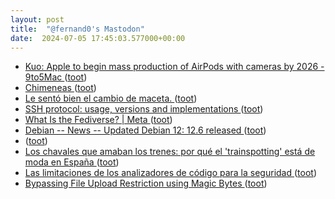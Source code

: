 ```yaml
---
layout: post
title:  "@fernand0's Mastodon"
date:  2024-07-05 17:45:03.577000+00:00
---
```

*  [Kuo: Apple to begin mass production of AirPods with cameras by 2026 - 9to5Mac ](https://9to5mac.com/2024/06/30/airpods-with-cameras-report-production) ([toot](https://mastodon.social/@fernand0/112735125738403090))
*  [Chimeneas ](https://www.flickr.com/photos/fernand0/53817032191) ([toot](https://mastodon.social/@fernand0/112735087181194293))
*  [Le sentó bien el cambio de maceta. ](https://avecesunafoto.wordpress.com/2024/07/05/le-sento-bien-el-cambio-de-maceta) ([toot](https://mastodon.social/@fernand0/112735057598056756))
*  [SSH protocol: usage, versions and implementations ](https://www.stackscale.com/blog/ssh-protocol) ([toot](https://mastodon.social/@fernand0/112734798360851326))
*  [What Is the Fediverse? \| Meta ](https://about.fb.com/news/2024/06/what-is-the-fediverse) ([toot](https://mastodon.social/@fernand0/112734641792907901))
*  [Debian -- News -- Updated Debian 12: 12.6 released ](https://www.debian.org/News/2024/2024062) ([toot](https://mastodon.social/@fernand0/112734385735534719))
*  [ ](https://pleroma.arielbecker.com/users/beckermatic) ([toot](https://mastodon.social/@fernand0/112734001253245631))
*  [Los chavales que amaban los trenes: por qué el 'trainspotting' está de moda en España ](https://www.elconfidencial.com/espana/2024-07-01/trainspotting-aficionados-trenes-ferroviario_3913665) ([toot](https://mastodon.social/@fernand0/112733615286671532))
*  [Las limitaciones de los analizadores de código para la seguridad ](http://fernand0.github.io//analisis-web-herramientas-manual) ([toot](https://mastodon.social/@fernand0/112733440186104598))
*  [Bypassing File Upload Restriction using Magic Bytes ](https://systemweakness.com/bypassing-file-upload-restriction-using-magic-bytes-eb13e801f26) ([toot](https://mastodon.social/@fernand0/112733330414413731))
